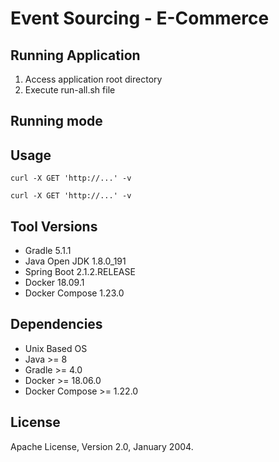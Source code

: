 # Event Sourcing - E-Commerce

## Running Application
1. Access application root directory
2. Execute run-all.sh file

## Running mode

## Usage

~~~
curl -X GET 'http://...' -v
~~~

~~~
curl -X GET 'http://...' -v
~~~

## Tool Versions
- Gradle 5.1.1
- Java Open JDK 1.8.0_191
- Spring Boot 2.1.2.RELEASE
- Docker 18.09.1
- Docker Compose 1.23.0


## Dependencies
- Unix Based OS
- Java >= 8
- Gradle >= 4.0
- Docker >= 18.06.0
- Docker Compose >= 1.22.0


## License
Apache License, Version 2.0, January 2004.


